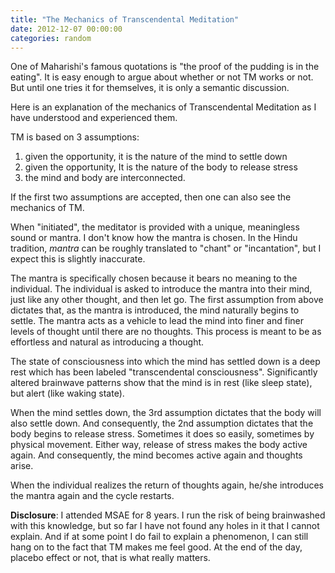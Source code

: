 ```yaml
---
title: "The Mechanics of Transcendental Meditation"
date: 2012-12-07 00:00:00
categories: random
---
```


One of Maharishi's famous quotations is "the proof of the pudding is in the eating".
It is easy enough to argue about whether or not TM works or not. But until one tries
it for themselves, it is only a semantic discussion.

Here is an explanation of the mechanics of Transcendental Meditation as I have understood
and experienced them.

TM is based on 3 assumptions:

1. given the opportunity, it is the nature of the mind to settle down
1. given the opportunity, It is the nature of the body to release stress
1. the mind and body are interconnected.

If the first two assumptions are accepted, then one can also see the mechanics of TM.

When "initiated", the meditator is provided with a unique, meaningless sound or mantra.
I don't know how the mantra is chosen. In the Hindu tradition, _mantra_ can be roughly
translated to "chant" or "incantation", but I expect this is slightly inaccurate.

The mantra is specifically chosen because it bears no meaning to the individual. The individual
is asked to introduce the mantra into their mind, just like any other thought, and then let go.
The first assumption from above dictates that, as the mantra is introduced, the mind naturally
begins to settle. The mantra acts as a vehicle to lead the mind into finer and finer
levels of thought until there are no thoughts. This process is meant to be as effortless
and natural as introducing a thought.

The state of consciousness into which the mind has settled down is a deep rest which has
been labeled "transcendental consciousness". Significantly altered brainwave patterns show
that the mind is in rest (like sleep state), but alert (like waking state).

When the mind settles down, the 3rd assumption dictates that the body will also settle down.
And consequently, the 2nd assumption dictates that the body begins to release stress.
Sometimes it does so easily, sometimes by physical movement. Either way, release of stress makes
the body active again. And consequently, the mind becomes active again and thoughts arise.

When the individual realizes the return of thoughts again, he/she introduces the mantra
again and the cycle restarts.

**Disclosure**: I attended MSAE for 8 years. I run the risk of being brainwashed with this knowledge,
but so far I have not found any holes in it that I cannot explain. And if at some point I do fail
to explain a phenomenon, I can still hang on to the fact that TM makes me feel good. At the end
of the day, placebo effect or not, that is what really matters.
